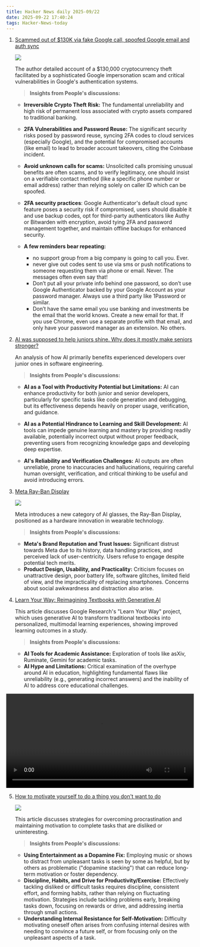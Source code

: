 ```yaml
---
title: Hacker News daily 2025-09/22
date: 2025-09-22 17:40:24
tags: Hacker-News-today
---
```


1. [Scammed out of $130K via fake Google call, spoofed Google email and auth sync](https://bewildered.substack.com/p/i-was-scammed-out-of-130000-and-google)

    ![](https://substackcdn.com/image/fetch/$s_!OIwF!,w_1456,c_limit,f_webp,q_auto:good,fl_progressive:steep/https%3A%2F%2Fsubstack-post-media.s3.amazonaws.com%2Fpublic%2Fimages%2F7948a118-68b8-4918-9469-a09f546ca912_1024x1024.png)

    The author detailed account of a $130,000 cryptocurrency theft facilitated by a sophisticated Google impersonation scam and critical vulnerabilities in Google's authentication systems.

    > **Insights from People's discussions:**

    - **Irreversible Crypto Theft Risk:**  The fundamental unreliability and high risk of permanent loss associated with crypto assets compared to traditional banking.

    - **2FA Vulnerabilities and Password Reuse:**  The significant security risks posed by password reuse, syncing 2FA codes to cloud services (especially Google), and the potential for compromised accounts (like email) to lead to broader account takeovers, citing the Coinbase incident.

    - **Avoid unknown calls for scams:**  Unsolicited calls promising unusual benefits are often scams, and to verify legitimacy, one should insist on a verifiable contact method (like a specific phone number or email address) rather than relying solely on caller ID which can be spoofed.

    - **2FA security practices**: Google Authenticator's default cloud sync feature poses a security risk if compromised, users should disable it and use backup codes, opt for third-party authenticators like Authy or Bitwarden with encryption, avoid tying 2FA and password management together, and maintain offline backups for enhanced security.

    - **A few reminders bear repeating:**

      - no support group from a big company is going to call you. Ever.
      - never give out codes sent to use via sms or push notifications to someone requesting them via phone or email. Never. The messages often even say that!
      - Don’t put all your private info behind one password, so don’t use Google Authenticator backed by your Google Account as your password manager. Always use a third party like 1Password or similar.
      - Don’t have the same email you use banking and investments be the email that the world knows. Create a new email for that. If you use Chrome, even use a separate profile with that email, and only have your password manager as an extension. No others.

2. [AI was supposed to help juniors shine. Why does it mostly make seniors stronger?](https://elma.dev/notes/ai-makes-seniors-stronger/)

    An analysis of how AI primarily benefits experienced developers over junior ones in software engineering.

    > **Insights from People's discussions:**
    >

    - **AI as a Tool with Productivity Potential but Limitations:**  AI can enhance productivity for both junior and senior developers, particularly for specific tasks like code generation and debugging, but its effectiveness depends heavily on proper usage, verification, and guidance.

    - **AI as a Potential Hindrance to Learning and Skill Development:**  AI tools can impede genuine learning and mastery by providing readily available, potentially incorrect output without proper feedback, preventing users from recognizing knowledge gaps and developing deep expertise.
    - **AI's Reliability and Verification Challenges:**  AI outputs are often unreliable, prone to inaccuracies and hallucinations, requiring careful human oversight, verification, and critical thinking to be useful and avoid introducing errors.

3. [Meta Ray-Ban Display](https://www.meta.com/blog/meta-ray-ban-display-ai-glasses-connect-2025/)

    ![](https://scontent-ams2-1.xx.fbcdn.net/v/t15.5256-10/549052684_1621618072128206_1272455043697960866_n.jpg?_nc_cat=100&ccb=1-7&_nc_sid=7965db&_nc_ohc=w_Dag2wM3AsQ7kNvwGHSyOd&_nc_oc=AdnUDUYnLv21F6LY7LeYY1z6A92WIpKxSEeQbUe-q0XuDevmef08K_m-5L96wgJQXqI7HtgVIHkYnu8N9RmQ-NXX&_nc_zt=23&_nc_ht=scontent-ams2-1.xx&_nc_gid=3xiAkKomo5YaGuYh_3eq8w&oh=00_AfYwdjR2QxISBK2TJob7z_Lr-6KrMVJCAnFjGd6JYiCADA&oe=68D7DDA7)

    Meta introduces a new category of AI glasses, the Ray-Ban Display, positioned as a hardware innovation in wearable technology.

    > **Insights from People's discussions:**
    >

    - **Meta's Brand Reputation and Trust Issues:**  Significant distrust towards Meta due to its history, data handling practices, and perceived lack of user-centricity. Users refuse to engage despite potential tech merits.
    - **Product Design, Usability, and Practicality:**  Criticism focuses on unattractive design, poor battery life, software glitches, limited field of view, and the impracticality of replacing smartphones. Concerns about social awkwardness and distraction also arise.

4. [Learn Your Way: Reimagining Textbooks with Generative AI](https://research.google/blog/learn-your-way-reimagining-textbooks-with-generative-ai/)

    This article discusses Google Research's "Learn Your Way" project, which uses generative AI to transform traditional textbooks into personalized, multimodal learning experiences, showing improved learning outcomes in a study.

    > **Insights from People's discussions:**
    >

    - **AI Tools for Academic Assistance:**  Exploration of tools like asXiv, Ruminate, Gemini for academic tasks.
    - **AI Hype and Limitations:**  Critical examination of the overhype around AI in education, highlighting fundamental flaws like unreliability (e.g., generating incorrect answers) and the inability of AI to address core educational challenges.

<div>
<video width="100%" controls>
  <source src="https://storage.googleapis.com/gweb-research2023-media/media/Learn_Your_Way.mp4" type="video/mp4">
</video>
</div>

5. [How to motivate yourself to do a thing you don&apos;t want to do](https://ashleyjanssen.com/how-to-motivate-yourself-to-do-a-thing-you-dont-want-to-do/)

    ![](https://ashleyjanssen.com/content/images/size/w2000/2025/09/How-to-Motivate-Yourself-To-Do-A-Thing-You-Don-t-Want-to-Do.jpg)

    This article discusses strategies for overcoming procrastination and maintaining motivation to complete tasks that are disliked or uninteresting.

    > **Insights from People's discussions:**
    >

    - **Using Entertainment as a Dopamine Fix:**  Employing music or shows to distract from unpleasant tasks is seen by some as helpful, but by others as problematic ("dopamine stacking") that can reduce long-term motivation or foster dependency.
    - **Discipline, Habits, and Drive for Productivity/Exercise:**  Effectively tackling disliked or difficult tasks requires discipline, consistent effort, and forming habits, rather than relying on fluctuating motivation. Strategies include tackling problems early, breaking tasks down, focusing on rewards or drive, and addressing inertia through small actions.
    - **Understanding Internal Resistance for Self-Motivation:**  Difficulty motivating oneself often arises from confusing internal desires with needing to convince a future self, or from focusing only on the unpleasant aspects of a task.